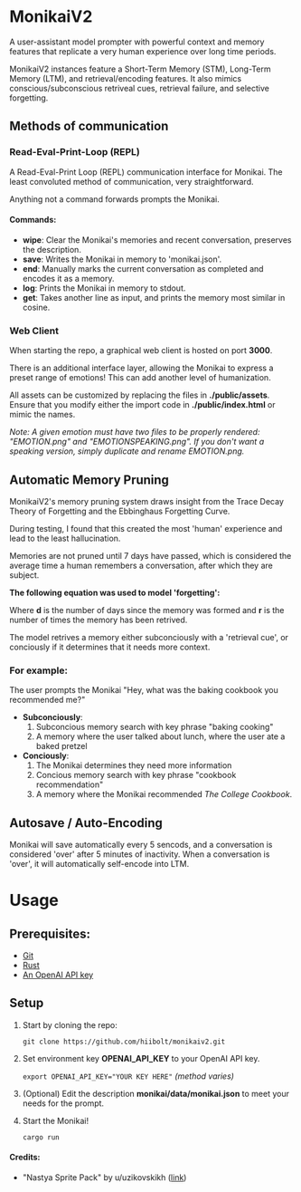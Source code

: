 # MonikaiV2
A user-assistant model prompter with powerful context and memory features that replicate a very human experience over long time periods.

MonikaiV2 instances feature a Short-Term Memory (STM), Long-Term Memory (LTM), and retrieval/encoding features. It also mimics conscious/subconscious retriveal cues, retrieval failure, and selective forgetting.

## Methods of communication
### Read-Eval-Print-Loop (REPL)
 A Read-Eval-Print Loop (REPL) communication interface for Monikai.
 The least convoluted method of communication, very straightforward.

 Anything not a command forwards prompts the Monikai.

 #### Commands:
- **wipe**: Clear the Monikai's memories and recent conversation, preserves the description.
- **save**: Writes the Monikai in memory to 'monikai.json'.
- **end**: Manually marks the current conversation as completed and encodes it as a memory.
- **log**: Prints the Monikai in memory to stdout.
- **get**: Takes another line as input, and prints the memory most similar in cosine.

### Web Client
When starting the repo, a graphical web client is hosted on port **3000**.

There is an additional interface layer, allowing the Monikai to express a preset range of emotions! This can add another level of humanization.


All assets can be customized by replacing the files in **./public/assets**. Ensure that you modify either the import code in **./public/index.html** or mimic the names.

*Note: A given emotion must have two files to be properly rendered: "EMOTION.png" and "EMOTIONSPEAKING.png". If you don't want a speaking version, simply duplicate and rename EMOTION.png.*

## Automatic Memory Pruning
MonikaiV2's memory pruning system draws insight from the Trace Decay Theory of Forgetting and the Ebbinghaus Forgetting Curve.

During testing, I found that this created the most 'human' experience and lead to the least hallucination.

Memories are not pruned until 7 days have passed, which is considered the average time a human remembers a conversation, after which they are subject.

**The following equation was used to model 'forgetting':**

Where **d** is the number of days since the memory was formed and **r** is the number of times the memory has been retrived.

The model retrives a memory either subconciously with a 'retrieval cue', or conciously if it determines that it needs more context.

### For example:
The user prompts the Monikai "Hey, what was the baking cookbook you recommended me?"
- **Subconciously**: 
    1. Subconcious memory search with key phrase "baking cooking"
    2. A memory where the user talked about lunch, where the user ate a baked pretzel
- **Conciously**: 
    1. The Monikai determines they need more information
    2. Concious memory search with key phrase "cookbook recommendation"
    3. A memory where the Monikai recommended *The College Cookbook*.
## Autosave / Auto-Encoding
Monikai will save automatically every 5 sencods, and a conversation is considered 'over' after 5 minutes of inactivity. When a conversation is 'over', it will automatically self-encode into LTM.

# Usage
## Prerequisites:
- [Git](https://git-scm.com/downloads)
- [Rust](https://www.rust-lang.org/tools/install)
- [An OpenAI API key](https://openai.com/product/)
## Setup
1. Start by cloning the repo:

    ```git clone https://github.com/hiibolt/monikaiv2.git```

2. Set environment key **OPENAI_API_KEY** to your OpenAI API key.

    ```export OPENAI_API_KEY="YOUR KEY HERE"``` *(method varies)*

3. (Optional) Edit the description **monikai/data/monikai.json** to meet your needs for the prompt.
3. Start the Monikai!

    ```cargo run```

#### Credits:
- "Nastya Sprite Pack" by u/uzikovskikh ([link](https://www.reddit.com/r/DDLC/comments/15qcmp9/content_pack_release_nastya_by_uvitkovskikh_and/))